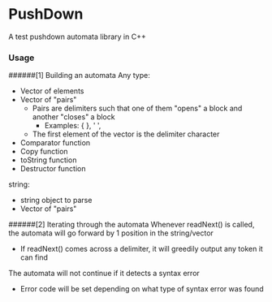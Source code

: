 # PushDown
A test pushdown automata library in C++

### Usage

######[1] Building an automata
Any type:
- Vector of elements
- Vector of "pairs"
  - Pairs are delimiters such that one of them "opens" a block and another "closes" a block
    - Examples: { }, ' ',
  - The first element of the vector is the delimiter character
- Comparator function
- Copy function
- toString function
- Destructor function

string:
- string object to parse
- Vector of "pairs"

######[2] Iterating through the automata
Whenever readNext() is called, the automata will go forward by 1 position in the string/vector
- If readNext() comes across a delimiter, it will greedily output any token it can find

The automata will not continue if it detects a syntax error
- Error code will be set depending on what type of syntax error was found